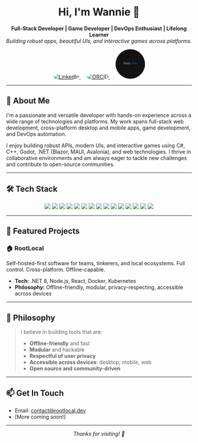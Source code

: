 <!-- Profile README for Wannie-1E -->

<h1 align="center">Hi, I'm Wannie 👋</h1>

<p align="center">
  <b>Full-Stack Developer | Game Developer | DevOps Enthusiast | Lifelong Learner</b><br/>
  <i>Building robust apps, beautiful UIs, and interactive games across platforms.</i>
</p>

<p align="center">
  <a href="https://www.linkedin.com/in/eduan-de-jager/">
    <img src="https://cdn-icons-png.flaticon.com/512/174/174857.png" alt="LinkedIn" width="80" height="80" style="border-radius: 50%;">
  </a>
  &nbsp;&nbsp;&nbsp;
  <a href="https://orcid.org/0009-0009-7104-635X">
    <img src="https://upload.wikimedia.org/wikipedia/commons/0/06/ORCID_iD.svg" alt="ORCID" width="80" height="80" style="border-radius: 50%;">
  </a>
  &nbsp;&nbsp;&nbsp;
  <a href="https://github.com/RootLocalOpen">
    <img src="assets/G_BG_LOCAL.png" alt="GitHub" width="80" height="80" style="border-radius: 50%;">
  </a>
</p>




---

## 🚀 About Me

I'm a passionate and versatile developer with hands-on experience across a wide range of technologies and platforms. My work spans full-stack web development, cross-platform desktop and mobile apps, game development, and DevOps automation.

I enjoy building robust APIs, modern UIs, and interactive games using C#, C++, Godot, .NET (Blazor, MAUI, Avalonia), and web technologies. I thrive in collaborative environments and am always eager to tackle new challenges and contribute to open-source communities.

---

## 🛠️ Tech Stack

<p align="center">
  <img src="https://img.shields.io/badge/C%23-239120?style=flat&logo=c-sharp&logoColor=white"/>
  <img src="https://img.shields.io/badge/.NET-512BD4?style=flat&logo=dotnet&logoColor=white"/>
  <img src="https://img.shields.io/badge/Blazor-512BD4?style=flat&logo=blazor&logoColor=white"/>
  <img src="https://img.shields.io/badge/MAUI-512BD4?style=flat&logo=dotnet&logoColor=white"/>
  <img src="https://img.shields.io/badge/Avalonia-512BD4?style=flat&logo=dotnet&logoColor=white"/>
  <img src="https://img.shields.io/badge/C++-00599C?style=flat&logo=c%2B%2B&logoColor=white"/>
  <img src="https://img.shields.io/badge/Godot-478CBF?style=flat&logo=godot-engine&logoColor=white"/>
  <img src="https://img.shields.io/badge/Node.js-339933?style=flat&logo=node.js&logoColor=white"/>
  <img src="https://img.shields.io/badge/React-20232A?style=flat&logo=react&logoColor=61DAFB"/>
  <img src="https://img.shields.io/badge/Docker-2496ED?style=flat&logo=docker&logoColor=white"/>
  <img src="https://img.shields.io/badge/Kubernetes-326CE5?style=flat&logo=kubernetes&logoColor=white"/>
  <img src="https://img.shields.io/badge/PostgreSQL-4169E1?style=flat&logo=postgresql&logoColor=white"/>
  <img src="https://img.shields.io/badge/Redis-DC382D?style=flat&logo=redis&logoColor=white"/>
  <img src="https://img.shields.io/badge/PowerShell-5391FE?style=flat&logo=powershell&logoColor=white"/>
  <img src="https://img.shields.io/badge/Bash-4EAA25?style=flat&logo=gnubash&logoColor=white"/>
</p>

---

## 🌟 Featured Projects

### 🏠 RootLocal
Self-hosted-first software for teams, tinkerers, and local ecosystems. Full control. Cross-platform. Offline-capable.
- **Tech:** .NET 8, Node.js, React, Docker, Kubernetes
- **Philosophy:** Offline-friendly, modular, privacy-respecting, accessible across devices

---

## 🧭 Philosophy

> I believe in building tools that are:
> - **Offline-friendly** and fast
> - **Modular** and hackable
> - **Respectful of user privacy**
> - **Accessible across devices**: desktop, mobile, web
> - **Open source and community-driven**

---

## 📫 Get In Touch

- Email: <contact@rootlocal.dev>
- [More coming soon!]

---

<p align="center">
  <i>Thanks for visiting! 🚀</i>
</p>

